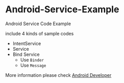 # Android-Service-Example
Android Service Code Example

include 4 kinds of sample codes
 - IntentService
 - Service
 - Bind Service
   - Use `Binder`
   - Use `Message`

More information please check [Android Developer](https://developer.android.com/guide/components/services.html)
